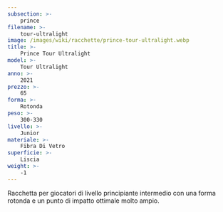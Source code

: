 ```yaml
---
subsection: >-
    prince
filename: >-
    tour-ultralight
image: /images/wiki/racchette/prince-tour-ultralight.webp
title: >-
    Prince Tour Ultralight
model: >-
    Tour Ultralight
anno: >-
    2021
prezzo: >-
    65
forma: >-
    Rotonda
peso: >-
    300-330
livello: >-
    Junior
materiale: >-
    Fibra Di Vetro
superficie: >-
    Liscia
weight: >-
    -1
---
```

Racchetta per giocatori di livello principiante intermedio con una forma rotonda e un punto di impatto ottimale molto ampio.